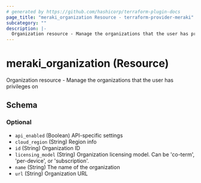 ```yaml
---
# generated by https://github.com/hashicorp/terraform-plugin-docs
page_title: "meraki_organization Resource - terraform-provider-meraki"
subcategory: ""
description: |-
  Organization resource - Manage the organizations that the user has privileges on
---
```


# meraki_organization (Resource)

Organization resource - Manage the organizations that the user has privileges on



<!-- schema generated by tfplugindocs -->
## Schema

### Optional

- `api_enabled` (Boolean) API-specific settings
- `cloud_region` (String) Region info
- `id` (String) Organization ID
- `licensing_model` (String) Organization licensing model. Can be 'co-term', 'per-device', or 'subscription'.
- `name` (String) The name of the organization
- `url` (String) Organization URL


